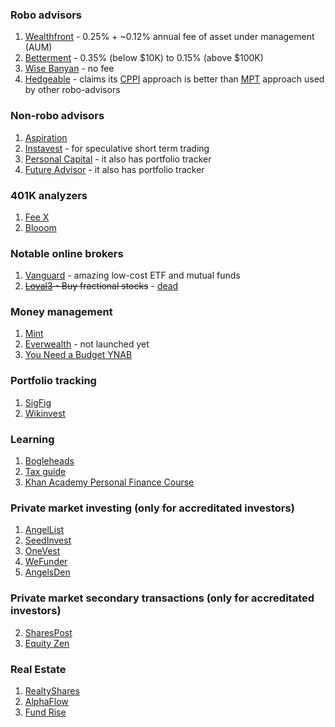 ### Robo advisors

1. [Wealthfront](https://www.wealthfront.com) - 0.25% + ~0.12% annual fee of asset under management (AUM)
2. [Betterment](https://www.betterment.com) - 0.35% (below $10K) to 0.15% (above $100K)
3. [Wise Banyan](https://wisebanyan.com/) - no fee
4. [Hedgeable](https://www.hedgeable.com) - claims its [CPPI](http://www.investopedia.com/terms/c/cppi.asp) approach is better than [MPT](http://www.investopedia.com/terms/m/modernportfoliotheory.asp) approach used by other robo-advisors

### Non-robo advisors

1. [Aspiration](https://www.aspiration.com/)
2. [Instavest](https://instavest.com/) - for speculative short term trading
3. [Personal Capital](https://www.personalcapital.com) - it also has portfolio tracker
4. [Future Advisor](https://www.futureadvisor.com) - it also has portfolio tracker

### 401K analyzers

1. [Fee X](https://www.feex.com)
2. [Blooom](http://www.blooom.com/)

### Notable online brokers

1. [Vanguard](https://www.vanguard.com) - amazing low-cost ETF and mutual funds
2. ~~[Loyal3](https://www.loyal3.com/) - Buy fractional stocks~~ - [dead](https://accessipos.com/death-loyal3/)

### Money management

1. [Mint](https://www.mint.com)
2. [Everwealth](https://www.everwealth.io) - not launched yet
3. [You Need a Budget YNAB](https://www.youneedabudget.com/)

### Portfolio tracking

1. [SigFig](https://www.sigfig.com)
2. [Wikinvest](https://www.wikinvest.com)

### Learning

1. [Bogleheads](http://www.bogleheads.org/) 
2. [Tax guide](http://fairmark.com/)
3. [Khan Academy Personal Finance Course](https://www.khanacademy.org/college-careers-more/personal-finance)

### Private market investing (only for accreditated investors)

1. [AngelList](https://angel.co/)
2. [SeedInvest](https://www.seedinvest.com/)
3. [OneVest](https://onevest.com/)
4. [WeFunder](https://wefunder.com/)
5. [AngelsDen](https://www.angelsden.com/)

### Private market secondary transactions (only for accreditated investors)

2. [SharesPost](http://sharespost.com/)
3. [Equity Zen](https://equityzen.com)

### Real Estate

1. [RealtyShares](https://www.realtyshares.com)
2. [AlphaFlow](https://www.alphaflow.com)
3. [Fund Rise](https://fundrise.com/)